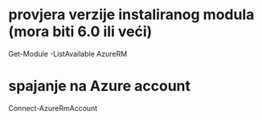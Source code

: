 # provjera verzije instaliranog modula (mora biti 6.0 ili veći)
Get-Module -ListAvailable AzureRM

# spajanje na Azure account
Connect-AzureRmAccount
